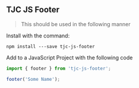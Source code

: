 ## TJC JS Footer

> This should be used in the following manner

Install with the command:
```
npm install ---save tjc-js-footer
```

Add to a JavaScript Project with the following code

```javascript
import { footer } from 'tjc-js-footer';

footer('Some Name');
```